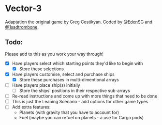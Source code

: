 Vector-3
========

Adaptation the [original game](https://web.archive.org/web/20131115042508/http://playthisthing.com/vector-3) by Greg Costikyan.
Coded by [@EdenSG](https://github.com/EdenSG) and [@1sadtrombone](https://github.com/1sadtrombone).


Todo:
-----
Please add to this as you work your way through!

- [x] Have players select which starting points they'd like to begin with
  - [x] Store these selections
- [x] Have players customise, select and purchase ships
  - [x] Store these purchases in multi-dimentional arrays
- [ ] Have players place ship(s) initially
  - [ ] Store the ships' positions in their respective sub-arrays
- [ ] Re-read instructions and come up with more things that need to be done
- [ ] This is just the Leaning Scenario - add options for other game types
- [ ] Add extra features: 
  - Planets (with gravity that you have to account for)
  - Fuel (maybe you can refuel on planets - a use for Cargo pods)
